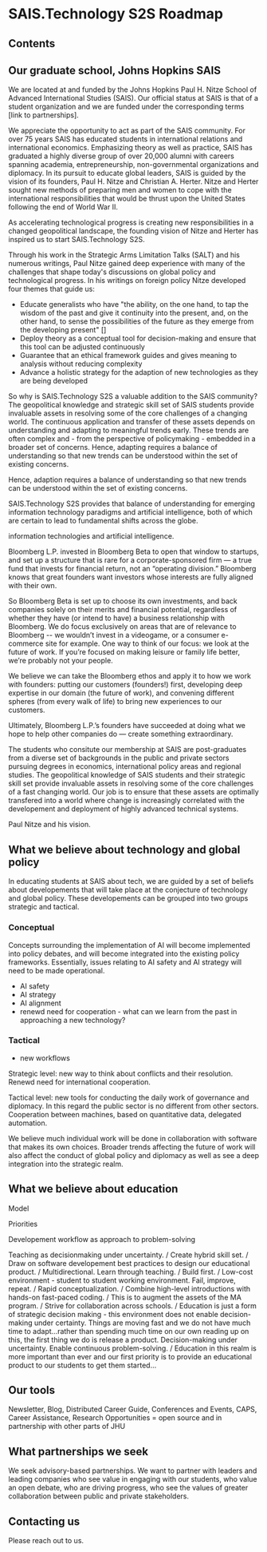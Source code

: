 # SAIS.Technology S2S Roadmap

## Contents

## Our graduate school, Johns Hopkins SAIS

We are located at and funded by the Johns Hopkins Paul H. Nitze School of Advanced International Studies (SAIS). Our official status at SAIS is that of a student organization and we are funded under the corresponding terms [link to partnerships].

We appreciate the opportunity to act as part of the SAIS community. For over 75 years SAIS has educated students in international relations and international economics. Emphasizing theory as well as practice, SAIS has graduated a highly diverse group of over 20,000 alumni with careers spanning academia, entrepreneurship, non-governmental organizations and diplomacy. In its pursuit to educate global leaders, SAIS is guided by the vision of its founders, Paul H. Nitze and Christian A. Herter. Nitze and Herter sought new methods of preparing men and women to cope with the international responsibilities that would be thrust upon the United States following the end of World War II. 

As accelerating technological progress is creating new responsibilities in a changed geopolitical landscape, the founding vision of Nitze and Herter has inspired us to start SAIS.Technology S2S.

Through his work in the Strategic Arms Limitation Talks (SALT) and his numerous writings, Paul Nitze gained deep experience with many of the challenges that shape today's discussions on global policy and technological progress. In his writings on foreign policy Nitze developed four themes that guide us:

* Educate generalists who have "the ability, on the one hand, to tap the wisdom of the past and give it continuity into the present, and, on the other hand, to sense the possibilities of the future as they emerge from the developing present" []
* Deploy theory as a conceptual tool for decision-making and ensure that this tool can be adjusted continuously 
* Guarantee that an ethical framework guides and gives meaning to analysis without reducing complexity
* Advance a holistic strategy for the adaption of new technologies as they are being developed

So why is SAIS.Technology S2S a valuable addition to the SAIS community? The geopolitical knowledge and strategic skill set of SAIS students provide invaluable assets in resolving some of the core challenges of a changing world. The continuous application and transfer of these assets depends on understanding and adapting to meaningful trends early. These trends are often complex and - from the perspective of policymaking - embedded in a broader set of concerns. Hence, adapting requires a balance of understanding so that new trends can be understood within the set of existing concerns. 


Hence, adaption requires a balance of understanding so that new trends can be understood within the set of existing concerns. 

SAIS.Technology S2S provides that balance of understanding for 
emerging information technology paradigms and artificial intelligence, both of which are certain to lead to fundamental shifts across the globe. 


information technologies and artificial intelligence.



Bloomberg L.P. invested in Bloomberg Beta to open that window to startups, and set up a structure that is rare for a corporate-sponsored firm — a true fund that invests for financial return, not an “operating division.” Bloomberg knows that great founders want investors whose interests are fully aligned with their own.

So Bloomberg Beta is set up to choose its own investments, and back companies solely on their merits and financial potential, regardless of whether they have (or intend to have) a business relationship with Bloomberg. We do focus exclusively on areas that are of relevance to Bloomberg -- we wouldn’t invest in a videogame, or a consumer e-commerce site for example. One way to think of our focus: we look at the future of work. If you’re focused on making leisure or family life better, we’re probably not your people.

We believe we can take the Bloomberg ethos and apply it to how we work with founders: putting our customers (founders!) first, developing deep expertise in our domain (the future of work), and convening different spheres (from every walk of life) to bring new experiences to our customers.

Ultimately, Bloomberg L.P.’s founders have succeeded at doing what we hope to help other companies do — create something extraordinary.

The students who consitute our membership at SAIS are post-graduates from a diverse set of backgrounds in the public and private sectors pursuing degrees in economics, international policy areas and regional studies. The geopolitical knowledge of SAIS students and their strategic skill set provide invaluable assets in resolving some of the core challenges of a fast changing world. Our job is to ensure that these assets are optimally transfered into a world where change is increasingly correlated with the developement and deployment of highly advanced technical systems.

Paul Nitze and his vision. 

## What we believe about technology and global policy

In educating students at SAIS about tech, we are guided by a set of beliefs about developements that will take place at the conjecture of technology and global policy. These developements can be grouped into two groups strategic and tactical. 

### Conceptual

Concepts surrounding the implementation of AI will become implemented into policy debates, and will become integrated into the existing policy frameworks. Essentially, issues relating to AI safety and AI strategy will need to be made operational. 

* AI safety
* AI strategy
* AI alignment 
* renewd need for cooperation - what can we learn from the past in approaching a new technology?

### Tactical

* new workflows



Strategic level: new way to think about conflicts and their resolution. Renewd need for international cooperation. 

Tactical level: new tools for conducting the daily work of governance and diplomacy. In this regard the public sector is no different from other sectors. Cooperation between machines, based on quantitative data, delegated automation. 


We believe much individual work will be done in collaboration with software that makes its own choices. Broader trends affecting the future of work will also affect the conduct of global policy and diplomacy as well as see a deep integration into the strategic realm. 

## What we believe about education

Model

Priorities

Developement workflow as approach to problem-solving

Teaching as decisionmaking under uncertainty. / Create hybrid skill set. / Draw on software developement best practices to design our educational product. / Multidirectional. Learn through teaching. / Build first. / Low-cost environment - student to student working environment. Fail, improve, repeat. / Rapid conceptualization. / Combine high-level introductions with hands-on fast-paced coding. / This is to augment the assets of the MA program. / Strive for collaboration across schools. / Education is just a form of strategic decision making - this environment does not enable decision-making under certainty. Things are moving fast and we do not have much time to adapt...rather than spending much time on our own reading up on this, the first thing we do is release a product. Decision-making under uncertainty. Enable continuous problem-solving. / Education in this realm is more important than ever and our first priority is to provide an educational product to our students to get them started...

## Our tools

Newsletter, Blog, Distributed Career Guide, Conferences and Events, CAPS, Career Assistance, Research Opportunities = open source and in partnership with other parts of JHU

## What partnerships we seek

We seek advisory-based partnerships. We want to partner with leaders and leading companies who see value in engaging with our students, who value an open debate, who are driving progress, who see the values of greater collaboration between public and private stakeholders. 

## Contacting us

Please reach out to us. 



